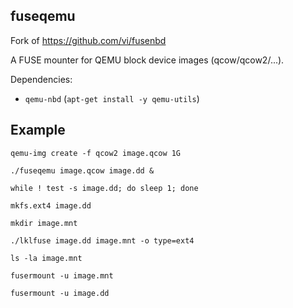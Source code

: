 fuseqemu
---

Fork of https://github.com/vi/fusenbd

A FUSE mounter for QEMU block device images (qcow/qcow2/...).

Dependencies:

- `qemu-nbd` (`apt-get install -y qemu-utils`)

Example
---

```
qemu-img create -f qcow2 image.qcow 1G

./fuseqemu image.qcow image.dd &

while ! test -s image.dd; do sleep 1; done

mkfs.ext4 image.dd

mkdir image.mnt

./lklfuse image.dd image.mnt -o type=ext4

ls -la image.mnt

fusermount -u image.mnt

fusermount -u image.dd
```
